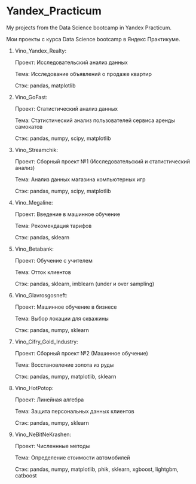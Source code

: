 # Yandex_Practicum
My projects from the Data Science bootcamp in Yandex Practicum.

Мои проекты с курса Data Science bootcamp в Яндекс Практикуме.

1. Vino_Yandex_Realty:
   
   Проект: Исследовательский анализ данных
   
   Тема: Исследование объявлений о продаже квартир
   
   Стэк: pandas, matplotlib

2. Vino_GoFast:

   Проект: Статистический анализ данных

   Тема: Статистический анализ пользователей сервиса аренды самокатов

   Стэк: pandas, numpy, scipy, matplotlib

3. Vino_Streamchik:

   Проект: Сборный проект №1 (Исследовательский и статистический анализ)

   Тема: Анализ данных магазина компьютерных игр

   Стэк: pandas, numpy, scipy, matplotlib

4. Vino_Megaline:

   Проект: Введение в машинное обучение

   Тема: Рекомендация тарифов

   Стэк: pandas, sklearn

5. Vino_Betabank:

   Проект: Обучение с учителем

   Тема: Отток клиентов

   Стэк: pandas, sklearn, imblearn (under и over sampling)

6. Vino_Glavrosgosneft:

   Проект: Машинное обучение в бизнесе

   Тема: Выбор локации для скважины

   Стэк: pandas, numpy, sklearn

7. Vino_Cifry_Gold_Industry:

   Проект: Сборный проект №2 (Машинное обучение)

   Тема: Восстановление золота из руды

   Стэк: pandas, numpy, matplotlib, sklearn

8. Vino_HotPotop:

   Проект: Линейная алгебра

   Тема: Защита персональных данных клиентов

   Стэк: pandas, numpy, sklearn

9. Vino_NeBitNeKrashen:

   Проект: Численнные методы

   Тема: Определение стоимости автомобилей

   Стэк: pandas, numpy, matplotlib, phik, sklearn, xgboost, lightgbm, catboost
